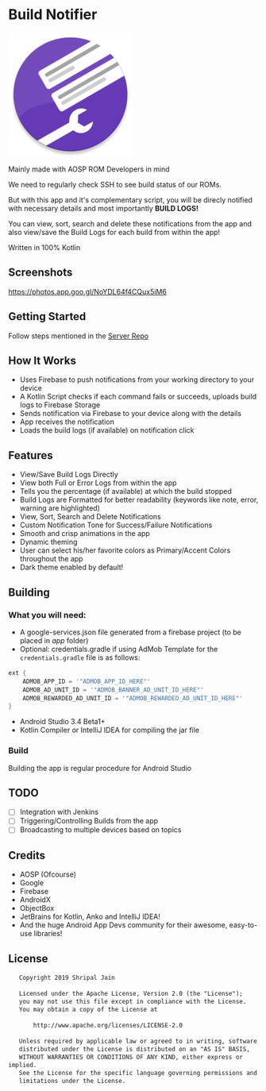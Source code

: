 # Build Notifier

<img src="/app/src/main/ic_launcher-web.png" width=250 height=250/>

Mainly made with AOSP ROM Developers in mind

We need to regularly check SSH to see build status of our ROMs.

But with this app and it's complementary script, you will be direcly notified with necessary details and most importantly <b>BUILD LOGS!</b>

You can view, sort, search and delete these notifications from the app and also view/save the Build Logs for each build from within the app!

Written in 100% Kotlin

## Screenshots
https://photos.app.goo.gl/NoYDL64f4CQux5iM6

## Getting Started

Follow steps mentioned in the [Server Repo](https://github.com/shripal17/BuildNotifierServer)

## How It Works
- Uses Firebase to push notifications from your working directory to your device
- A Kotlin Script checks if each command fails or succeeds, uploads build logs to Firebase Storage
- Sends notification via Firebase to your device along with the details
- App receives the notification
- Loads the build logs (if available) on notification click

## Features
- View/Save Build Logs Directly
- View both Full or Error Logs from within the app
- Tells you the percentage (if available) at which the build stopped 
- Build Logs are Formatted for better readability (keywords like note, error, warning are highlighted)
- View, Sort, Search and Delete Notifications 
- Custom Notification Tone for Success/Failure Notifications
- Smooth and crisp animations in the app
- Dynamic theming
- User can select his/her favorite colors as Primary/Accent Colors throughout the app
- Dark theme enabled by default!

## Building
### What you will need:
- A google-services.json file generated from a firebase project (to be placed in *app* folder)
- Optional: credentials.gradle if using AdMob
Template for the `credentials.gradle` file is as follows:
```groovy
ext {
    ADMOB_APP_ID = '"ADMOB_APP_ID_HERE"'
    ADMOB_AD_UNIT_ID = '"ADMOB_BANNER_AD_UNIT_ID_HERE"'
    ADMOB_REWARDED_AD_UNIT_ID = '"ADMOB_REWARDED_AD_UNIT_ID_HERE"'
}
```
- Android Studio 3.4 Beta1+
- Kotlin Compiler or IntelliJ IDEA for compiling the jar file

### Build
Building the app is regular procedure for Android Studio

## TODO
- [ ] Integration with Jenkins
- [ ] Triggering/Controlling Builds from the app
- [ ] Broadcasting to multiple devices based on topics

## Credits
- AOSP (Ofcourse)
- Google
- Firebase
- AndroidX
- ObjectBox
- JetBrains for Kotlin, Anko and IntelliJ IDEA!
- And the huge Android App Devs community for their awesome, easy-to-use libraries!

## License 
```
   Copyright 2019 Shripal Jain

   Licensed under the Apache License, Version 2.0 (the "License");
   you may not use this file except in compliance with the License.
   You may obtain a copy of the License at

       http://www.apache.org/licenses/LICENSE-2.0

   Unless required by applicable law or agreed to in writing, software
   distributed under the License is distributed on an "AS IS" BASIS,
   WITHOUT WARRANTIES OR CONDITIONS OF ANY KIND, either express or implied.
   See the License for the specific language governing permissions and
   limitations under the License.
   ```
